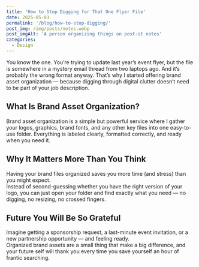 ```yaml
---
title: 'How to Stop Digging for That One Flyer File'
date: 2025-05-03
permalink: '/blog/how-to-stop-digging/'
post_img: /img/posts/notes.webp
post_imgAlt: 'A person organizing things on post-it notes'
categories:
  - Design
---
```


You know the one. You’re trying to update last year’s event flyer, but the file is somewhere in a mystery email thread from two laptops ago. And it’s probably the wrong format anyway. That’s why I started offering brand asset organization — because digging through digital clutter doesn’t need to be part of your job description.

## What Is Brand Asset Organization?

Brand asset organization is a simple but powerful service where I gather your logos, graphics, brand fonts, and any other key files into one easy-to-use folder. Everything is labeled clearly, formatted correctly, and ready when you need it.

## Why It Matters More Than You Think

Having your brand files organized saves you more time (and stress) than you might expect.  
Instead of second-guessing whether you have the right version of your logo, you can just open your folder and find exactly what you need — no digging, no resizing, no crossed fingers.

## Future You Will Be So Grateful

Imagine getting a sponsorship request, a last-minute event invitation, or a new partnership opportunity — and feeling ready.  
Organized brand assets are a small thing that make a big difference, and your future self will thank you every time you save yourself an hour of frantic searching.

